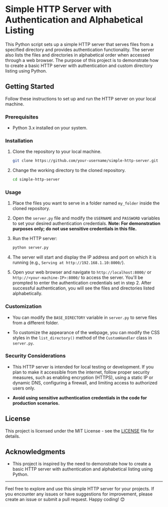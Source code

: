 
# Simple HTTP Server with Authentication and Alphabetical Listing

This Python script sets up a simple HTTP server that serves files from a specified directory and provides authentication functionality. The server also lists the files and directories in alphabetical order when accessed through a web browser. The purpose of this project is to demonstrate how to create a basic HTTP server with authentication and custom directory listing using Python.

## Getting Started

Follow these instructions to set up and run the HTTP server on your local machine.

### Prerequisites

- Python 3.x installed on your system.

### Installation

1. Clone the repository to your local machine.

   ```bash
   git clone https://github.com/your-username/simple-http-server.git
   ```

2. Change the working directory to the cloned repository.

   ```bash
   cd simple-http-server
   ```

### Usage

1. Place the files you want to serve in a folder named `my_folder` inside the cloned repository.

2. Open the `server.py` file and modify the `USERNAME` and `PASSWORD` variables to set your desired authentication credentials. **Note: For demonstration purposes only; do not use sensitive credentials in this file.**

3. Run the HTTP server:

   ```bash
   python server.py
   ```

4. The server will start and display the IP address and port on which it is running (e.g., `Serving at http://192.168.1.10:8000/`).

5. Open your web browser and navigate to `http://localhost:8000/` or `http://<your-machine-IP>:8000/` to access the server. You'll be prompted to enter the authentication credentials set in step 2. After successful authentication, you will see the files and directories listed alphabetically.

### Customization

- You can modify the `BASE_DIRECTORY` variable in `server.py` to serve files from a different folder.

- To customize the appearance of the webpage, you can modify the CSS styles in the `list_directory()` method of the `CustomHandler` class in `server.py`.

### Security Considerations

- This HTTP server is intended for local testing or development. If you plan to make it accessible from the internet, follow proper security measures, such as enabling encryption (HTTPS), using a static IP or dynamic DNS, configuring a firewall, and limiting access to authorized users only.

- **Avoid using sensitive authentication credentials in the code for production scenarios.**

## License

This project is licensed under the MIT License - see the [LICENSE](LICENSE) file for details.

## Acknowledgments

- This project is inspired by the need to demonstrate how to create a basic HTTP server with authentication and alphabetical listing using Python.

---

Feel free to explore and use this simple HTTP server for your projects. If you encounter any issues or have suggestions for improvement, please create an issue or submit a pull request. Happy coding! 😊
